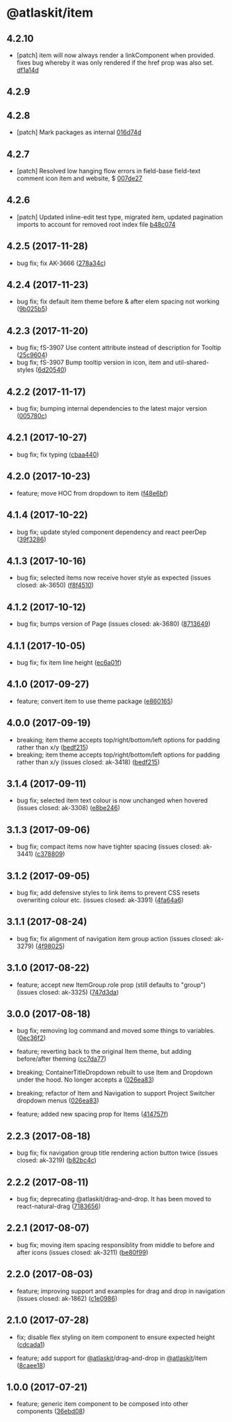 # @atlaskit/item

## 4.2.10
- [patch] item will now always render a linkComponent when provided. fixes bug whereby it was only rendered if the href prop was also set. [df1a14d](https://bitbucket.org/atlassian/atlaskit-mk-2/commits/df1a14d)

## 4.2.9

## 4.2.8

- [patch] Mark packages as internal [016d74d](https://bitbucket.org/atlassian/atlaskit-mk-2/commits/016d74d)

## 4.2.7
- [patch] Resolved low hanging flow errors in field-base field-text comment icon item and website, $ [007de27](https://bitbucket.org/atlassian/atlaskit-mk-2/commits/007de27)

## 4.2.6
- [patch] Updated inline-edit test type, migrated item, updated pagination imports to account for removed root index file [b48c074](https://bitbucket.org/atlassian/atlaskit-mk-2/commits/b48c074)

## 4.2.5 (2017-11-28)



* bug fix; fix AK-3666 ([278a34c](https://bitbucket.org/atlassian/atlaskit/commits/278a34c))

## 4.2.4 (2017-11-23)


* bug fix; fix default item theme before & after elem spacing not working ([9b025b5](https://bitbucket.org/atlassian/atlaskit/commits/9b025b5))
## 4.2.3 (2017-11-20)

* bug fix; fS-3907 Use content attribute instead of description for Tooltip ([25c9604](https://bitbucket.org/atlassian/atlaskit/commits/25c9604))
* bug fix; fS-3907 Bump tooltip version in icon, item and util-shared-styles ([6d20540](https://bitbucket.org/atlassian/atlaskit/commits/6d20540))
## 4.2.2 (2017-11-17)

* bug fix; bumping internal dependencies to the latest major version ([005780c](https://bitbucket.org/atlassian/atlaskit/commits/005780c))
## 4.2.1 (2017-10-27)

* bug fix; fix typing ([cbaa440](https://bitbucket.org/atlassian/atlaskit/commits/cbaa440))
## 4.2.0 (2017-10-23)


* feature; move HOC from dropdown to item ([f48e6bf](https://bitbucket.org/atlassian/atlaskit/commits/f48e6bf))
## 4.1.4 (2017-10-22)

* bug fix; update styled component dependency and react peerDep ([39f3286](https://bitbucket.org/atlassian/atlaskit/commits/39f3286))
## 4.1.3 (2017-10-16)

* bug fix; selected items now receive hover style as expected (issues closed: ak-3650) ([f8f4510](https://bitbucket.org/atlassian/atlaskit/commits/f8f4510))
## 4.1.2 (2017-10-12)

* bug fix; bumps version of Page (issues closed: ak-3680) ([8713649](https://bitbucket.org/atlassian/atlaskit/commits/8713649))
## 4.1.1 (2017-10-05)

* bug fix; fix item line height ([ec6a01f](https://bitbucket.org/atlassian/atlaskit/commits/ec6a01f))
## 4.1.0 (2017-09-27)

* feature; convert item to use theme package ([e860165](https://bitbucket.org/atlassian/atlaskit/commits/e860165))
## 4.0.0 (2017-09-19)

* breaking; item theme accepts top/right/bottom/left options for padding rather than x/y ([bedf215](https://bitbucket.org/atlassian/atlaskit/commits/bedf215))
* breaking; item theme accepts top/right/bottom/left options for padding rather than x/y (issues closed: ak-3418) ([bedf215](https://bitbucket.org/atlassian/atlaskit/commits/bedf215))
## 3.1.4 (2017-09-11)

* bug fix; selected item text colour is now unchanged when hovered (issues closed: ak-3308) ([e8be246](https://bitbucket.org/atlassian/atlaskit/commits/e8be246))
## 3.1.3 (2017-09-06)

* bug fix; compact items now have tighter spacing (issues closed: ak-3441) ([c378809](https://bitbucket.org/atlassian/atlaskit/commits/c378809))
## 3.1.2 (2017-09-05)

* bug fix; add defensive styles to link items to prevent CSS resets overwriting colour etc. (issues closed: ak-3391) ([4fa64a6](https://bitbucket.org/atlassian/atlaskit/commits/4fa64a6))







## 3.1.1 (2017-08-24)

* bug fix; fix alignment of navigation item group action (issues closed: ak-3279) ([4f98025](https://bitbucket.org/atlassian/atlaskit/commits/4f98025))
## 3.1.0 (2017-08-22)

* feature; accept new ItemGroup.role prop (still defaults to "group") (issues closed: ak-3325) ([747d3da](https://bitbucket.org/atlassian/atlaskit/commits/747d3da))
## 3.0.0 (2017-08-18)

* bug fix; removing log command and moved some things to variables. ([0ec36f2](https://bitbucket.org/atlassian/atlaskit/commits/0ec36f2))
* feature; reverting back to the original Item theme, but adding before/after theming ([cc7da77](https://bitbucket.org/atlassian/atlaskit/commits/cc7da77))

* breaking; ContainerTitleDropdown rebuilt to use Item and Dropdown under the hood. No longer accepts a ([026ea83](https://bitbucket.org/atlassian/atlaskit/commits/026ea83))
* breaking; refactor of Item and Navigation to support Project Switcher dropdown menus ([026ea83](https://bitbucket.org/atlassian/atlaskit/commits/026ea83))
* feature; added new spacing prop for Items ([414757f](https://bitbucket.org/atlassian/atlaskit/commits/414757f))
## 2.2.3 (2017-08-18)

* bug fix; fix navigation group title rendering action button twice (issues closed: ak-3219) ([b82bc4c](https://bitbucket.org/atlassian/atlaskit/commits/b82bc4c))



## 2.2.2 (2017-08-11)

* bug fix; deprecating @atlaskit/drag-and-drop. It has been moved to react-natural-drag ([7183656](https://bitbucket.org/atlassian/atlaskit/commits/7183656))
## 2.2.1 (2017-08-07)

* bug fix; moving item spacing responsiblity from middle to before and after icons (issues closed: ak-3211) ([be80f99](https://bitbucket.org/atlassian/atlaskit/commits/be80f99))
## 2.2.0 (2017-08-03)

* feature; improving support and examples for drag and drop in navigation (issues closed: ak-1862) ([c1e0986](https://bitbucket.org/atlassian/atlaskit/commits/c1e0986))





## 2.1.0 (2017-07-28)


* fix; disable flex styling on item component to ensure expected height ([cdcada1](https://bitbucket.org/atlassian/atlaskit/commits/cdcada1))


* feature; add support for [@atlaskit](https://github.com/atlaskit)/drag-and-drop in [@atlaskit](https://github.com/atlaskit)/item ([8caee18](https://bitbucket.org/atlassian/atlaskit/commits/8caee18))

## 1.0.0 (2017-07-21)


* feature; generic item component to be composed into other components ([36ebd08](https://bitbucket.org/atlassian/atlaskit/commits/36ebd08))
